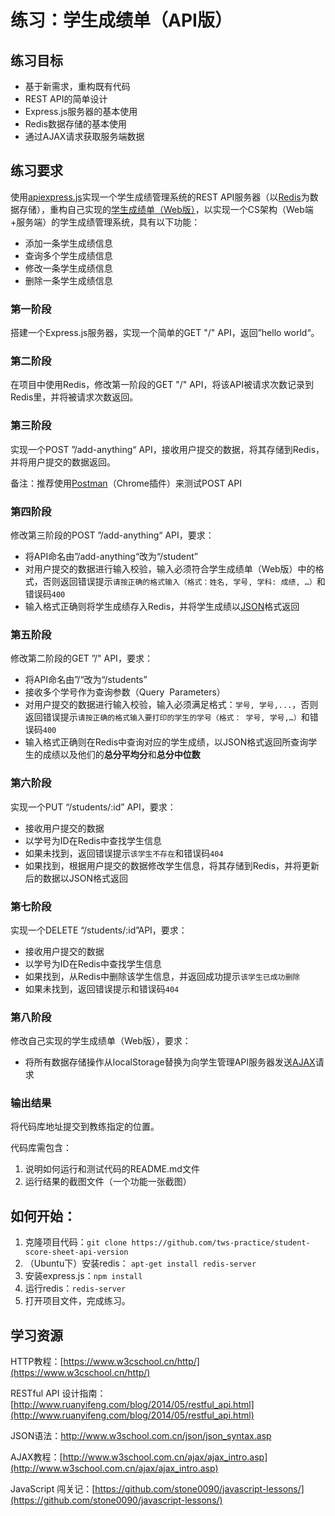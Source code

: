 # 练习：学生成绩单（API版）

## 练习目标

- 基于新需求，重构既有代码
- REST API的简单设计
- Express.js服务器的基本使用
- Redis数据存储的基本使用
- 通过AJAX请求获取服务端数据

## 练习要求

使用[apiexpress.js](http://www.runoob.com/nodejs/nodejs-express-framework.html)实现一个学生成绩管理系统的REST API服务器（以[Redis](https://www.w3cschool.cn/redis/)为数据存储），重构自己实现的[学生成绩单（Web版）](https://github.com/tws-practice/student-score-sheet-web-version)，以实现一个CS架构（Web端+服务端）的学生成绩管理系统，具有以下功能：

- 添加一条学生成绩信息
- 查询多个学生成绩信息
- 修改一条学生成绩信息
- 删除一条学生成绩信息

### 第一阶段

搭建一个Express.js服务器，实现一个简单的GET "/" API，返回”hello world“。

### 第二阶段

在项目中使用Redis，修改第一阶段的GET "/" API，将该API被请求次数记录到Redis里，并将被请求次数返回。

### 第三阶段

实现一个POST ”/add-anything“ API，接收用户提交的数据，将其存储到Redis，并将用户提交的数据返回。

备注：推荐使用[Postman](https://chrome.google.com/webstore/detail/postman/fhbjgbiflinjbdggehcddcbncdddomop?hl=en)（Chrome插件）来测试POST API

### 第四阶段

修改第三阶段的POST ”/add-anything“ API，要求：

- 将API命名由”/add-anything“改为“/student”
- 对用户提交的数据进行输入校验，输入必须符合学生成绩单（Web版）中的格式，否则返回错误提示`请按正确的格式输入（格式：姓名, 学号, 学科: 成绩, …）`和错误码`400`
- 输入格式正确则将学生成绩存入Redis，并将学生成绩以[JSON](http://www.w3school.com.cn/json/json_syntax.asp)格式返回

### 第五阶段

修改第二阶段的GET ”/" API，要求：

- 将API命名由”/“改为“/students”
- 接收多个学号作为查询参数（Query  Parameters）
- 对用户提交的数据进行输入校验，输入必须满足格式：`学号, 学号,...`，否则返回错误提示`请按正确的格式输入要打印的学生的学号（格式： 学号, 学号,…）`和错误码`400`
- 输入格式正确则在Redis中查询对应的学生成绩，以JSON格式返回所查询学生的成绩以及他们的**总分平均分**和**总分中位数**

### 第六阶段

实现一个PUT “/students/:id” API，要求：

- 接收用户提交的数据
- 以学号为ID在Redis中查找学生信息
- 如果未找到，返回错误提示`该学生不存在`和错误码`404`
- 如果找到，根据用户提交的数据修改学生信息，将其存储到Redis，并将更新后的数据以JSON格式返回

### 第七阶段

实现一个DELETE “/students/:id”API，要求：

- 接收用户提交的数据
- 以学号为ID在Redis中查找学生信息
- 如果找到，从Redis中删除该学生信息，并返回成功提示`该学生已成功删除`
- 如果未找到，返回错误提示和错误码`404`

### 第八阶段

修改自己实现的学生成绩单（Web版），要求：

- 将所有数据存储操作从localStorage替换为向学生管理API服务器发送[AJAX](http://www.w3school.com.cn/ajax/ajax_intro.asp)请求

### 输出结果

将代码库地址提交到教练指定的位置。

代码库需包含：

1. 说明如何运行和测试代码的README.md文件
2. 运行结果的截图文件（一个功能一张截图）

## 如何开始：

1. 克隆项目代码：`git clone https://github.com/tws-practice/student-score-sheet-api-version`
2. （Ubuntu下）安装redis： `apt-get install redis-server`
3. 安装express.js：`npm install`
4. 运行redis：`redis-server`
5. 打开项目文件，完成练习。

## 学习资源

HTTP教程：[https://www.w3cschool.cn/http/](https://www.w3cschool.cn/http/)

RESTful API 设计指南：[http://www.ruanyifeng.com/blog/2014/05/restful_api.html](http://www.ruanyifeng.com/blog/2014/05/restful_api.html)

JSON语法：http://www.w3school.com.cn/json/json_syntax.asp

AJAX教程：[http://www.w3school.com.cn/ajax/ajax_intro.asp](http://www.w3school.com.cn/ajax/ajax_intro.asp)

JavaScript 闯关记：[https://github.com/stone0090/javascript-lessons/](https://github.com/stone0090/javascript-lessons/)